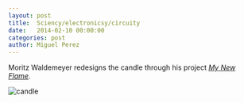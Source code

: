 ```yaml
---
layout: post
title:  Sciency/electronicsy/circuity
date:   2014-02-10 00:00:00
categories: post
author: Miguel Perez
---
```


Moritz Waldemeyer redesigns the candle through his project [_My New Flame_](http://www.theguardian.com/artanddesign/video/2013/nov/14/moritz-waldemeyer-design-candle-my-new-flame-video). 

![candle](http://www.designboom.com/weblog/images/images_2/rodrigo/10_october/25_myNewflame/mynewflame01.jpg)

